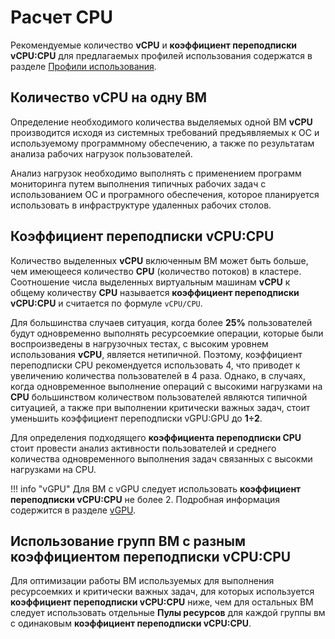 # Расчет CPU

Рекомендуемые количество **vCPU** и **коэффициент переподписки vCPU:CPU** для предлагаемых профилей использования содержатся в разделе [Профили использования](profiles.md).

## Количество vCPU на одну ВМ

Определение необходимого количества выделяемых одной ВМ **vCPU** производится исходя из системных требований предъявляемых к ОС и используемому программному обеспечению, а также по результатам анализа рабочих нагрузок пользователей. 

Анализ нагрузок необходимо выполнять с применением программ мониторинга путем выполнения типичных рабочих задач с использованием ОС и програмного обеспечения, которое планируется использовать в инфраструктуре удаленных рабочих столов.

## Коэффициент переподписки vCPU:CPU

Количество выделенных **vCPU** включенным ВМ может быть больше, чем имеющееся количество **CPU** (количество потоков) в кластере. Соотношение числа выделенных виртуальным машинам **vCPU** к общему количеству **CPU** называется **коэффициент переподписки vCPU:CPU** и считается по формуле ```vCPU/CPU```. 

Для большинства случаев ситуация, когда более **25%** пользователей будут одновременно выполнять ресурсоемкие операции, которые были воспроизведены в нагрузочных тестах, с высоким уровнем использования **vCPU**, является нетипичной. Поэтому, коэффициент переподписки CPU рекомендуется использовать 4, что приводет к увеличению количества пользователей в 4 раза. Однако, в случаях, когда одновременное выполнение операций с высокими нагрузками на  **CPU** большинством количеством пользователей являются типичной ситуацией, а также при выполнении критически важных задач, стоит уменьшить коэффициент переподписки vGPU:GPU до **1÷2**.

Для определения подходящего **коэффициента переподписки CPU** стоит провести анализ активности пользователей и среднего количества одновременного выполнения задач связанных с высокми нагрузками на CPU. 

!!! info "vGPU"
    Для ВМ с vGPU следует использовать **коэффициент переподписки vCPU:CPU** не более 2. Подробная информация содержится в разделе [vGPU]().

## Использование групп ВМ с разным коэффициентом переподписки vCPU:CPU

Для оптимизации работы ВМ используемых для выполнения ресурсоемких и критически важных задач, для которых используется **коэффициент переподписки vCPU:CPU** ниже, чем для остальных ВМ следует использовать отдельные **Пулы ресурсов** для каждой группы вм с одинаковым **коэффициент переподписки vCPU:CPU**.